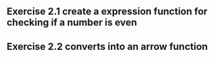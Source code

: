 ## Exercise 2.1 create a expression function for checking if a number is even</br>

## Exercise 2.2 converts into an arrow function</br>


